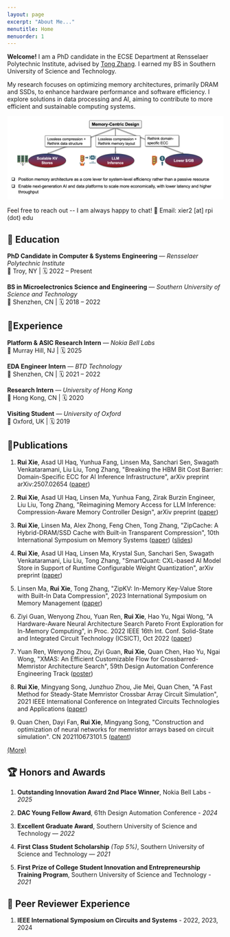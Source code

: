 ```yaml
---
layout: page
excerpt: "About Me..."
menutitle: Home
menuorder: 1
---
```

**Welcome!** I am a PhD candidate in the ECSE Department at Rensselaer Polytechnic Institute, advised by [Tong Zhang](https://sites.ecse.rpi.edu/~tzhang/).
I earned my BS in Southern University of Science and Technology.


My research focuses on optimizing memory architectures, primarily DRAM and SSDs, to enhance hardware performance and software efficiency. I explore solutions in data processing and AI, aiming to contribute to more efficient and sustainable computing systems.

![My research roadmap](doc/roadmap.png)

Feel free to reach out -- I am always happy to chat!
📧 Email: xier2 [at] rpi (dot) edu

## 🏫 Education
**PhD Candidate in Computer & Systems Engineering** — *Rensselaer Polytechnic Institute*  
   📍 Troy, NY | 🗓️ 2022 – Present

**BS in Microelectronics Science and Engineering** — *Southern University of Science and Technology*  
   📍 Shenzhen, CN | 🗓️ 2018 – 2022

## 💼Experience
**Platform & ASIC Research Intern** — *Nokia Bell Labs*  
   📍 Murray Hill, NJ | 🗓️ 2025  

**EDA Engineer Intern** — *BTD Technology*  
   📍 Shenzhen, CN | 🗓️ 2021 – 2022  

**Research Intern** — *University of Hong Kong*  
   📍 Hong Kong, CN | 🗓️ 2020

**Visiting Student** — *University of Oxford*  
   📍 Oxford, UK | 🗓️ 2019


<!-- ## 📰News

* **06/2023** Our work accepcted by in ISMM 2023.
* **11/2021** An oral report at IEEE ICTA 2021 (Zhuhai) (Online).
* **09/2021** A work was accepted by [IEEE ICTA 2021](http://www.ieee-icta.net/) -->

## 📕Publications

1. **Rui Xie**, Asad Ul Haq, Yunhua Fang, Linsen Ma, Sanchari Sen, Swagath Venkataramani, Liu Liu, Tong Zhang, "Breaking the HBM Bit Cost Barrier: Domain-Specific ECC for AI Inference Infrastructure", arXiv preprint arXiv:2507.02654 ([paper](https://arxiv.org/abs/2507.02654))
   
2. **Rui Xie**, Asad Ul Haq, Linsen Ma, Yunhua Fang, Zirak Burzin Engineer, Liu Liu, Tong Zhang, "Reimagining Memory Access for LLM Inference: Compression-Aware Memory Controller Design", arXiv preprint ([paper](https://arxiv.org/abs/2503.18869))

3. **Rui Xie**, Linsen Ma, Alex Zhong, Feng Chen, Tong Zhang, "ZipCache: A Hybrid-DRAM/SSD Cache with Built-in Transparent Compression", 10th International Symposium on Memory Systems ([paper](doc/ZipCache_v1-2.pdf)) ([slides](doc/2024-10-01-zipcache.pdf))

4. **Rui Xie**, Asad Ul Haq, Linsen Ma, Krystal Sun, Sanchari Sen, Swagath Venkataramani, Liu Liu, Tong Zhang, "SmartQuant: CXL-based AI Model Store in Support of Runtime Configurable Weight Quantization", arXiv preprint ([paper](https://arxiv.org/abs/2407.15866))

5. Linsen Ma, **Rui Xie**, Tong Zhang, "ZipKV: In-Memory Key-Value Store with Built-In Data Compression", 2023 International Symposium on Memory Management ([paper](https://dl.acm.org/doi/abs/10.1145/3591195.3595273))

6. Ziyi Guan, Wenyong Zhou, Yuan Ren, **Rui Xie**, Hao Yu, Ngai Wong, "A Hardware-Aware Neural Architecture Search Pareto Front Exploration for In-Memory Computing", in Proc. 2022 IEEE 16th Int. Conf. Solid-State and Integrated Circuit Technology (ICSICT), Oct 2022 ([paper](https://ieeexplore.ieee.org/document/9963263))

7. Yuan Ren, Wenyong Zhou, Ziyi Guan, **Rui Xie**, Quan Chen, Hao Yu, Ngai Wong, "XMAS: An Efficient Customizable Flow for Crossbarred-Memristor Architecture Search", 59th Design Automation Conference Engineering Track ([poster](https://59dac.conference-program.com/presentation/?id=ETPOST157&sess=sess187))

8. **Rui Xie**, Mingyang Song, Junzhuo Zhou, Jie Mei, Quan Chen, "A Fast Method for Steady-State Memristor Crossbar Array Circuit Simulation", 2021 IEEE International Conference on Integrated Circuits Technologies and Applications ([paper](https://ieeexplore.ieee.org/document/9661817))

9.  Quan Chen, Dayi Fan, **Rui Xie**, Mingyang Song, "Construction and optimization of neural networks for memristor arrays based on circuit simulation". CN 202110673101.5 ([patent](https://patents.google.com/patent/CN113570048B))

[(More)](publications.md)


## 🏆 Honors and Awards

1. **Outstanding Innovation Award 2nd Place Winner**, Nokia Bell Labs - *2025*
   
2. **DAC Young Fellow Award**, 61th Design Automation Conference - *2024*
   
3. **Excellent Graduate Award**, Southern University of Science and Technology — *2022*
   
4. **First Class Student Scholarship** *(Top 5%)*, Southern University of Science and Technology — *2021*
   
5. **First Prize of College Student Innovation and Entrepreneurship Training Program**, Southern University of Science and Technology - *2021*

## 📒 Peer Reviewer Experience
1. **IEEE International Symposium on Circuits and Systems** - 2022, 2023, 2024

<!-- * Excellent Graduate in Southern University of Science and Technology, Jun. 2022
* Graduation with Honor: College Graduate Excellence Award, Jun. 2022
* First Class of the Merit Student Scholarship, Sep. 2021
* First Prize of College Student Innovation and Entrepreneurship Training Program, Mar. 2021 -->


<!-- (Last Updated Jan. 2024) -->

<!-- <div align=center>You are the No. <a href='https://www.counter12.com'><img src='https://www.counter12.com/img-Ay4w35cD6aCbb3Z4-22.gif' border='0' alt='free counter'></a> vistor of my homepage.<script type='text/javascript' src='https://www.counter12.com/ad.js?id=Ay4w35cD6aCbb3Z4'></script></div> -->

<!-- --- -->

<!-- for rickxie.cn -->

<script type='text/javascript' id='clustrmaps' src='//cdn.clustrmaps.com/map_v2.js?cl=ffffff&w=300&t=n&d=3p-vIrt5cRJ99hVpVm3E0PmXHIg3YvSe4uSxEE5vp7Q'></script>



<!-- <a class="twitter-timeline" data-width="800" data-height="600" data-theme="light" href="https://twitter.com/RickXie10?ref_src=twsrc%5Etfw">Tweets by RickXie10</a> <script async src="https://platform.twitter.com/widgets.js" charset="utf-8"></script> -->

